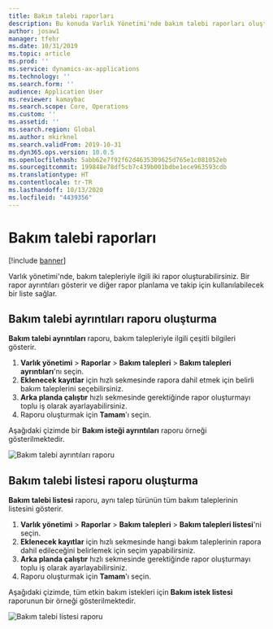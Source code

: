 ```yaml
---
title: Bakım talebi raporları
description: Bu konuda Varlık Yönetimi'nde bakım talebi raporları oluşturma işlemi açıklanmaktadır.
author: josaw1
manager: tfehr
ms.date: 10/31/2019
ms.topic: article
ms.prod: ''
ms.service: dynamics-ax-applications
ms.technology: ''
ms.search.form: ''
audience: Application User
ms.reviewer: kamaybac
ms.search.scope: Core, Operations
ms.custom: ''
ms.assetid: ''
ms.search.region: Global
ms.author: mkirknel
ms.search.validFrom: 2019-10-31
ms.dyn365.ops.version: 10.0.5
ms.openlocfilehash: 5abb62e7f92f62d4635309625d765e1c081052eb
ms.sourcegitcommit: 199848e78df5cb7c439b001bdbe1ece963593cdb
ms.translationtype: HT
ms.contentlocale: tr-TR
ms.lasthandoff: 10/13/2020
ms.locfileid: "4439356"
---
```

# <a name="maintenance-request-reports"></a>Bakım talebi raporları

[!include [banner](../../includes/banner.md)]

 

Varlık yönetimi'nde, bakım talepleriyle ilgili iki rapor oluşturabilirsiniz. Bir rapor ayrıntıları gösterir ve diğer rapor planlama ve takip için kullanılabilecek bir liste sağlar.

## <a name="create-a-maintenance-request-details-report"></a>Bakım talebi ayrıntıları raporu oluşturma

**Bakım talebi ayrıntıları** raporu, bakım talepleriyle ilgili çeşitli bilgileri gösterir.

1. **Varlık yönetimi** \> **Raporlar** \> **Bakım talepleri** \> **Bakım talepleri ayrıntıları**'nı seçin.
2. **Eklenecek kayıtlar** için hızlı sekmesinde rapora dahil etmek için belirli bakım taleplerini seçebilirsiniz.
3. **Arka planda çalıştır** hızlı sekmesinde gerektiğinde rapor oluşturmayı toplu iş olarak ayarlayabilirsiniz.
4. Raporu oluşturmak için **Tamam**'ı seçin.

Aşağıdaki çizimde bir **Bakım isteği ayrıntıları** raporu örneği gösterilmektedir.

![Bakım talebi ayrıntıları raporu](media/09-manage-maintenance-requests.png)

## <a name="create-a-maintenance-request-list-report"></a>Bakım talebi listesi raporu oluşturma

**Bakım talebi listesi** raporu, aynı talep türünün tüm bakım taleplerinin listesini gösterir.

1. **Varlık yönetimi** \> **Raporlar** \> **Bakım talepleri** \> **Bakım talepleri listesi**'ni seçin.
2. **Eklenecek kayıtlar** için hızlı sekmesinde hangi bakım taleplerinin rapora dahil edileceğini belirlemek için seçim yapabilirsiniz.
3. **Arka planda çalıştır** hızlı sekmesinde gerektiğinde rapor oluşturmayı toplu iş olarak ayarlayabilirsiniz.
4. Raporu oluşturmak için **Tamam**'ı seçin.

Aşağıdaki çizimde, tüm etkin bakım istekleri için **Bakım istek listesi** raporunun bir örneği gösterilmektedir.

![Bakım talebi listesi raporu](media/10-manage-maintenance-requests.png)

